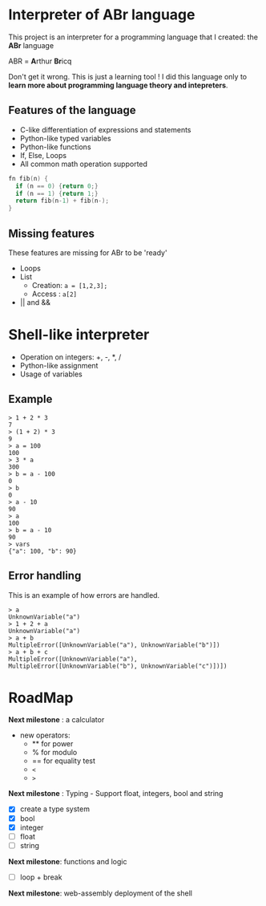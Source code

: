 # Interpreter of ABr language

This project is an interpreter for a programming language that I created: the **ABr** language

ABR = **A**rthur **Br**icq

Don't get it wrong. This is just a learning tool ! I did this language only to **learn more about programming language theory and intepreters**.

## Features of the language

- C-like differentiation of expressions and statements
- Python-like typed variables
- Python-like functions
- If, Else, Loops
- All common math operation supported

```c
fn fib(n) {
  if (n == 0) {return 0;}
  if (n == 1) {return 1;}
  return fib(n-1) + fib(n-);
}
```

## Missing features

These features are missing for ABr to be 'ready'

- Loops
- List
  - Creation: `a = [1,2,3];`
  - Access  : `a[2]`
- || and &&

# Shell-like interpreter

- Operation on integers: +, -, *, /
- Python-like assignment
- Usage of variables

## Example

```console
> 1 + 2 * 3
7 
> (1 + 2) * 3
9 
> a = 100
100
> 3 * a
300
> b = a - 100
0
> b
0
> a - 10
90
> a    
100
> b = a - 10
90
> vars
{"a": 100, "b": 90}
```

## Error handling

This is an example of how errors are handled.

```console
> a
UnknownVariable("a")
> 1 + 2 + a
UnknownVariable("a")
> a + b
MultipleError([UnknownVariable("a"), UnknownVariable("b")])
> a + b + c
MultipleError([UnknownVariable("a"), MultipleError([UnknownVariable("b"), UnknownVariable("c")])])  
```

# RoadMap

**Next milestone** : a calculator

- new operators: 
    - ** for power
    - % for modulo
    - == for equality test
    - `<`
    - `>`
    
**Next milestone** : Typing - Support float, integers, bool and string

- [x] create a type system
- [x] bool
- [x] integer
- [ ] float
- [ ] string

**Next milestone**: functions and logic

- [ ] loop + break

**Next milestone**: web-assembly deployment of the shell

